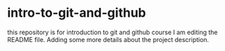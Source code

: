 # intro-to-git-and-github
this repository is for introduction to git and github course
I am editing the README file. Adding some more details about the project description.
